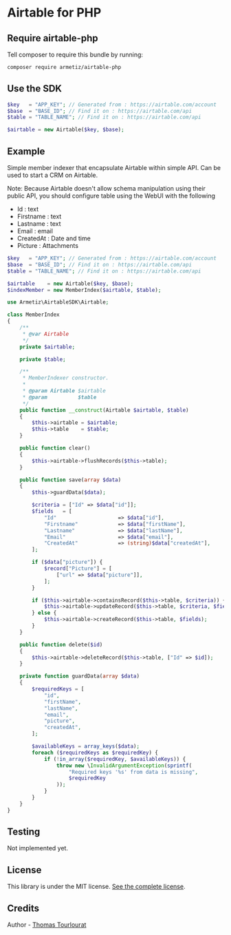 # Airtable for PHP

## Require airtable-php

Tell composer to require this bundle by running:

``` bash
composer require armetiz/airtable-php
```

## Use the SDK

```php
$key   = "APP_KEY"; // Generated from : https://airtable.com/account
$base  = "BASE_ID"; // Find it on : https://airtable.com/api
$table = "TABLE_NAME"; // Find it on : https://airtable.com/api

$airtable = new Airtable($key, $base);
```

## Example

Simple member indexer that encapsulate Airtable within simple API.
Can be used to start a CRM on Airtable.

Note: Because Airtable doesn't allow schema manipulation using their public API, you should configure table using the WebUI with the following

* Id : text
* Firstname : text
* Lastname : text
* Email : email
* CreatedAt : Date and time
* Picture : Attachments


```php
$key   = "APP_KEY"; // Generated from : https://airtable.com/account
$base  = "BASE_ID"; // Find it on : https://airtable.com/api
$table = "TABLE_NAME"; // Find it on : https://airtable.com/api

$airtable    = new Airtable($key, $base);
$indexMember = new MemberIndex($airtable, $table);
```

```php
use Armetiz\AirtableSDK\Airtable;

class MemberIndex
{
    /**
     * @var Airtable
     */
    private $airtable;

    private $table;

    /**
     * MemberIndexer constructor.
     *
     * @param Airtable $airtable
     * @param          $table
     */
    public function __construct(Airtable $airtable, $table)
    {
        $this->airtable = $airtable;
        $this->table    = $table;
    }

    public function clear()
    {
        $this->airtable->flushRecords($this->table);
    }

    public function save(array $data)
    {
        $this->guardData($data);

        $criteria = ["Id" => $data["id"]];
        $fields   = [
            "Id"                    => $data["id"],
            "Firstname"             => $data["firstName"],
            "Lastname"              => $data["lastName"],
            "Email"                 => $data["email"],
            "CreatedAt"             => (string)$data["createdAt"],
        ];

        if ($data["picture"]) {
            $record["Picture"] = [
                ["url" => $data["picture"]],
            ];
        }

        if ($this->airtable->containsRecord($this->table, $criteria)) {
            $this->airtable->updateRecord($this->table, $criteria, $fields);
        } else {
            $this->airtable->createRecord($this->table, $fields);
        }
    }

    public function delete($id)
    {
        $this->airtable->deleteRecord($this->table, ["Id" => $id]);
    }

    private function guardData(array $data)
    {
        $requiredKeys = [
            "id",
            "firstName",
            "lastName",
            "email",
            "picture",
            "createdAt",
        ];

        $availableKeys = array_keys($data);
        foreach ($requiredKeys as $requiredKey) {
            if (!in_array($requiredKey, $availableKeys)) {
                throw new \InvalidArgumentException(sprintf(
                    "Required keys '%s' from data is missing",
                    $requiredKey
                ));
            }
        }
    }
}
```

## Testing

Not implemented yet.

## License

This library is under the MIT license. [See the complete license](https://github.com/armetiz/airtable-php/blob/master/LICENSE).

## Credits

Author - [Thomas Tourlourat](http://www.wozbe.com)
